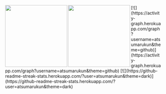 <a href="https://github.com/atsumarukun">
  <img align="left" height="200px" src="https://github-readme-stats.vercel.app/api?username=atsumarukun&show_icons=true&count_private=true&theme=react" />
</a>
<a href="https://github.com/atsumarukun">
  <img align="left" height="200px" src="https://github-readme-stats.vercel.app/api/top-langs/?username=atsumarukun&count_private=true&theme=react&layout=compact" />
</a>
[![](https://activity-graph.herokuapp.com/graph?username=atsumarukun&theme=github)](https://activity-graph.herokuapp.com/graph?username=atsumarukun&theme=github)
[![](https://github-readme-streak-stats.herokuapp.com/?user=atsumarukun&theme=dark)](https://github-readme-streak-stats.herokuapp.com/?user=atsumarukun&theme=dark)
